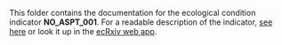 This folder contains the documentation for the ecological condition indicator **NO_ASPT_001**. 
For a readable description of the indicator, [see here](https://raw.githack.com/NINAnor/ecRxiv/main/indicators/NO_ASPT_001/R/NO_ASPT_001.html) or look it up in the [ecRxiv web app](https://view.nina.no/ecRxiv/).
